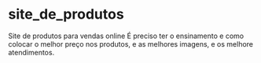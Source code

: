 # site_de_produtos
Site de produtos para vendas online
É preciso ter o ensinamento e como colocar o melhor preço nos produtos,
e as melhores imagens, e os melhore atendimentos.